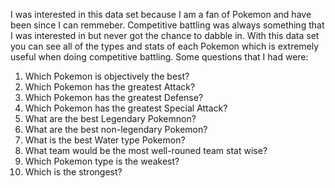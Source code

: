 I was interested in this data set because I am a fan of Pokemon and have been since I can remmeber. Competitive battling was always something that I was interested in but never got the chance to dabble in. With this data set you can see all of the types and stats of each Pokemon which is extremely useful when doing competitive battling. Some questions that I had were: 
1) Which Pokemon is objectively the best?
2) Which Pokemon has the greatest Attack?
3) Which Pokemon has the greatest Defense?
4) Which Pokemon has the greatest Special Attack?
5) What are the best Legendary Pokemnon?
6) What are the best non-legendary Pokemon?
7) What is the best Water type Pokemon?
8) What team would be the most well-rouned team stat wise?
9) Which Pokemon type is the weakest?
10) Which is the strongest?